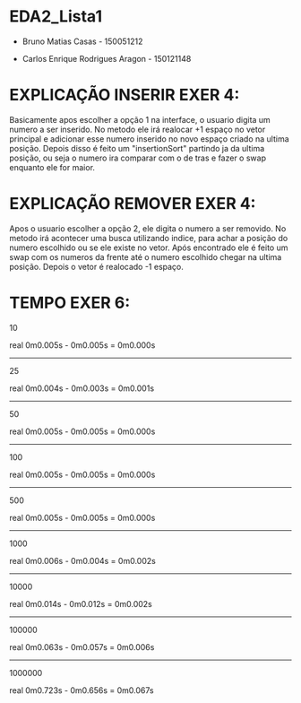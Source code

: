 # EDA2_Lista1

- Bruno Matias Casas - 150051212

- Carlos Enrique Rodrigues Aragon - 150121148


# EXPLICAÇÃO INSERIR EXER 4: 
Basicamente apos escolher a opção 1 na interface, o usuario digita 
um numero a ser inserido. No metodo ele irá realocar +1 espaço no vetor
principal e adicionar esse numero inserido no novo espaço criado na ultima posição.
Depois disso é feito um "insertionSort" partindo ja da ultima posição, ou seja
o numero ira comparar com o de tras e fazer o swap enquanto ele for maior.

# EXPLICAÇÃO REMOVER EXER 4: 
Apos o usuario escolher a opção 2, ele digita o numero a ser removido. 
No metodo irá acontecer uma busca utilizando indice, para achar
a posição do numero escolhido ou se ele existe no vetor. Após encontrado ele é feito
um swap com os numeros da frente até o numero escolhido chegar na
ultima posição. Depois o vetor é realocado -1 espaço.


# TEMPO EXER 6:


10

real    0m0.005s    -    0m0.005s     =   0m0.000s

-----------------------

25

real    0m0.004s    -    0m0.003s     =   0m0.001s

---------------------

50

real    0m0.005s    -    0m0.005s    =    0m0.000s

-----------------------

100

real    0m0.005s    -    0m0.005s    =    0m0.000s

-----------------------

500

real    0m0.005s   -     0m0.005s    =    0m0.000s

-----------------------

1000

real    0m0.006s   -    0m0.004s    =     0m0.002s

-----------------------

10000

real    0m0.014s   -    0m0.012s    =      0m0.002s

-----------------------

100000

real    0m0.063s   -    0m0.057s    =       0m0.006s

-----------------------

1000000

real    0m0.723s  -    0m0.656s    =        0m0.067s


